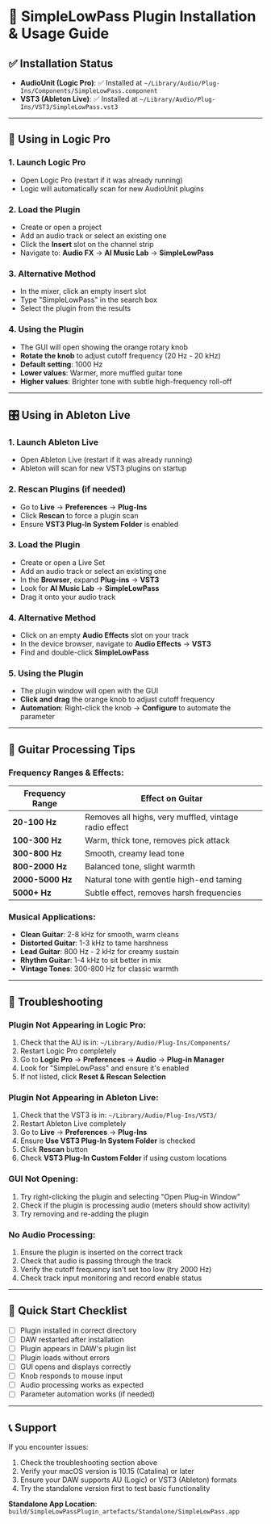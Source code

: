 # 🎵 SimpleLowPass Plugin Installation & Usage Guide

## ✅ Installation Status
- **AudioUnit (Logic Pro)**: ✅ Installed at `~/Library/Audio/Plug-Ins/Components/SimpleLowPass.component`
- **VST3 (Ableton Live)**: ✅ Installed at `~/Library/Audio/Plug-Ins/VST3/SimpleLowPass.vst3`

---

## 🎹 Using in Logic Pro

### 1. **Launch Logic Pro**
   - Open Logic Pro (restart if it was already running)
   - Logic will automatically scan for new AudioUnit plugins

### 2. **Load the Plugin**
   - Create or open a project
   - Add an audio track or select an existing one
   - Click the **Insert** slot on the channel strip
   - Navigate to: **Audio FX** → **AI Music Lab** → **SimpleLowPass**

### 3. **Alternative Method**
   - In the mixer, click an empty insert slot
   - Type "SimpleLowPass" in the search box
   - Select the plugin from the results

### 4. **Using the Plugin**
   - The GUI will open showing the orange rotary knob
   - **Rotate the knob** to adjust cutoff frequency (20 Hz - 20 kHz)
   - **Default setting**: 1000 Hz
   - **Lower values**: Warmer, more muffled guitar tone
   - **Higher values**: Brighter tone with subtle high-frequency roll-off

---

## 🎛️ Using in Ableton Live

### 1. **Launch Ableton Live**
   - Open Ableton Live (restart if it was already running)
   - Ableton will scan for new VST3 plugins on startup

### 2. **Rescan Plugins (if needed)**
   - Go to **Live** → **Preferences** → **Plug-Ins**
   - Click **Rescan** to force a plugin scan
   - Ensure **VST3 Plug-In System Folder** is enabled

### 3. **Load the Plugin**
   - Create or open a Live Set
   - Add an audio track or select an existing one
   - In the **Browser**, expand **Plug-ins** → **VST3**
   - Look for **AI Music Lab** → **SimpleLowPass**
   - Drag it onto your audio track

### 4. **Alternative Method**
   - Click on an empty **Audio Effects** slot on your track
   - In the device browser, navigate to **Audio Effects** → **VST3**
   - Find and double-click **SimpleLowPass**

### 5. **Using the Plugin**
   - The plugin window will open with the GUI
   - **Click and drag** the orange knob to adjust cutoff frequency
   - **Automation**: Right-click the knob → **Configure** to automate the parameter

---

## 🎸 Guitar Processing Tips

### **Frequency Ranges & Effects:**

| Frequency Range | Effect on Guitar |
|----------------|------------------|
| **20-100 Hz** | Removes all highs, very muffled, vintage radio effect |
| **100-300 Hz** | Warm, thick tone, removes pick attack |
| **300-800 Hz** | Smooth, creamy lead tone |
| **800-2000 Hz** | Balanced tone, slight warmth |
| **2000-5000 Hz** | Natural tone with gentle high-end taming |
| **5000+ Hz** | Subtle effect, removes harsh frequencies |

### **Musical Applications:**
- **Clean Guitar**: 2-8 kHz for smooth, warm cleans
- **Distorted Guitar**: 1-3 kHz to tame harshness
- **Lead Guitar**: 800 Hz - 2 kHz for creamy sustain
- **Rhythm Guitar**: 1-4 kHz to sit better in mix
- **Vintage Tones**: 300-800 Hz for classic warmth

---

## 🔧 Troubleshooting

### **Plugin Not Appearing in Logic Pro:**
1. Check that the AU is in: `~/Library/Audio/Plug-Ins/Components/`
2. Restart Logic Pro completely
3. Go to **Logic Pro** → **Preferences** → **Audio** → **Plug-in Manager**
4. Look for "SimpleLowPass" and ensure it's enabled
5. If not listed, click **Reset & Rescan Selection**

### **Plugin Not Appearing in Ableton Live:**
1. Check that the VST3 is in: `~/Library/Audio/Plug-Ins/VST3/`
2. Restart Ableton Live completely
3. Go to **Live** → **Preferences** → **Plug-Ins**
4. Ensure **Use VST3 Plug-In System Folder** is checked
5. Click **Rescan** button
6. Check **VST3 Plug-In Custom Folder** if using custom locations

### **GUI Not Opening:**
1. Try right-clicking the plugin and selecting "Open Plug-in Window"
2. Check if the plugin is processing audio (meters should show activity)
3. Try removing and re-adding the plugin

### **No Audio Processing:**
1. Ensure the plugin is inserted on the correct track
2. Check that audio is passing through the track
3. Verify the cutoff frequency isn't set too low (try 2000 Hz)
4. Check track input monitoring and record enable status

---

## 🎯 Quick Start Checklist

- [ ] Plugin installed in correct directory
- [ ] DAW restarted after installation
- [ ] Plugin appears in DAW's plugin list
- [ ] Plugin loads without errors
- [ ] GUI opens and displays correctly
- [ ] Knob responds to mouse input
- [ ] Audio processing works as expected
- [ ] Parameter automation works (if needed)

---

## 📞 Support

If you encounter issues:
1. Check the troubleshooting section above
2. Verify your macOS version is 10.15 (Catalina) or later
3. Ensure your DAW supports AU (Logic) or VST3 (Ableton) formats
4. Try the standalone version first to test basic functionality

**Standalone App Location**: `build/SimpleLowPassPlugin_artefacts/Standalone/SimpleLowPass.app` 